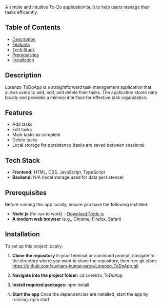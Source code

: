 A simple and intuitive To-Do application built to help users manage their tasks efficiently.

## Table of Contents

- [Description](#description)
- [Features](#features)
- [Tech Stack](#tech-stack)
- [Prerequisites](#prerequisites)
- [Installation](#installation)

## Description

Lorenzo_ToDoApp is a straightforward task management application that allows users to add, edit, and delete their tasks. The application stores data locally and provides a minimal interface for effective task organization.

## Features

- Add tasks
- Edit tasks
- Mark tasks as complete
- Delete tasks
- Local storage for persistence (tasks are saved between sessions)

## Tech Stack

- **Frontend:** HTML, CSS, JavaScript, TypeScript
- **Backend:** N/A (local storage used for data persistence)

## Prerequisites

Before running this app locally, ensure you have the following installed:
- **Node.js** (for `npm` to work) – [Download Node.js](https://nodejs.org/)
- **A modern web browser** (e.g., Chrome, Firefox, Safari)

## Installation
To set up this project locally:

1. **Clone the repository**
   In your terminal or command prompt, navigate to the directory where you want to clone the repository, then run:
   git clone https://github.com/suvham-kumar-patro/Lorenzo_ToDoApp.git

2. **Navigate into the project folder:**
    cd Lorenzo_ToDoApp

3. **Install required packages:**
    npm install

4. **Start the app**
    Once the dependencies are installed, start the app by running:
    npm start
